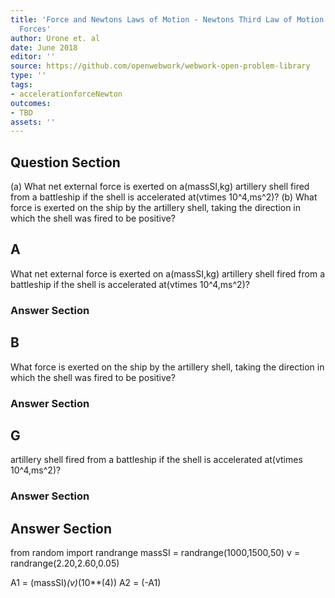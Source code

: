 ```yaml
---
title: 'Force and Newtons Laws of Motion - Newtons Third Law of Motion: Symmetry in
  Forces'
author: Urone et. al
date: June 2018
editor: ''
source: https://github.com/openwebwork/webwork-open-problem-library
type: ''
tags:
- accelerationforceNewton
outcomes:
- TBD
assets: ''
---
```


## Question Section 

(a) What net external force is exerted on a(massSI,kg) artillery shell fired from a battleship if the shell is accelerated at(vtimes 10^4,ms^2)?
(b) What force is exerted on the ship by the artillery shell, taking the direction in which the shell was fired to be positive?

## A
What net external force is exerted on a(massSI,kg) artillery shell fired from a battleship if the shell is accelerated at(vtimes 10^4,ms^2)?
### Answer Section
## B
What force is exerted on the ship by the artillery shell, taking the direction in which the shell was fired to be positive?
### Answer Section
## G
artillery shell fired from a battleship if the shell is accelerated at(vtimes 10^4,ms^2)?
### Answer Section


## Answer Section

from random import randrange
massSI = randrange(1000,1500,50)
v = randrange(2.20,2.60,0.05)

A1 = (massSI)*(v)*(10**(4))
A2 = (-A1)